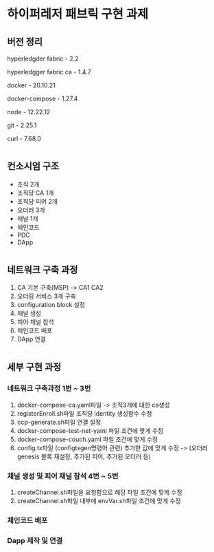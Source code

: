 # 하이퍼레저 패브릭 구현 과제
## 버전 정리

hyperledgder fabric - 2.2

hyperledgger fabric ca -  1.4.7

docker - 20.10.21

docker-compose - 1.27.4

node - 12.22.12

git  - 2.25.1

curl - 7.68.0

#
## 컨소시엄 구조
- 조직 2개
- 조직당 CA 1개
- 조직당 피어 2개
- 오더러 3개
- 채널 1개
- 체인코드
- PDC
- DApp

#
## 네트워크 구축 과정
1. CA 기본 구축(MSP) -> CA1 CA2
2. 오더링 서비스 3개 구축
3. configuration block 설정
4. 채널 생성
5. 피어 채널 참석
6. 체인코드 배포
7. DApp 연결

#
## 세부 구현 과정
### 네트워크 구축과정 1번 ~ 3번
1. docker-compose-ca.yaml파일 -> 조직3개에 대한 ca생성
2. registerEnroll.sh파일 조직당 identity 생성함수 수정
3. ccp-generate.sh파일 연결 설정
4. docker-compose-test-net-yaml 파일 조건에 맞게 수정
5. docker-compose-couch.yaml 파일 조건에 맞게 수정
6. config.tx파일 (configtxgen명령어 관련) 추가한 값에 맞게 수정 -> (오더러 genesis 블록 재설정, 추가된 피어, 추가된 오더러 등)

### 채널 생성 및 피어 채널 참석 4번 ~ 5번
1. createChannel.sh파일을 요청함으로 해당 파일 조건에 맞게 수정
2. createChannel.sh파일 내부에 envVar.sh파일 조건에 맞게 수정

### 체인코드 배포

### Dapp 제작 및 연결